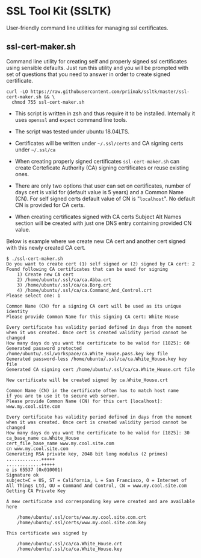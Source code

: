 SSL Tool Kit (SSLTK)
====================

User-friendly command line utilities for managing ssl certificates.

ssl-cert-maker.sh
-----------------

Command line utility for creating self and properly signed
ssl certificates using sensible defaults. Just run this utility
and you will be prompted with set of questions that you need to answer
in order to create signed certificate. 

```
curl -LO https://raw.githubusercontent.com/priimak/ssltk/master/ssl-cert-maker.sh && \
  chmod 755 ssl-cert-maker.sh
``` 

* This script is written in zsh and thus require it to be installed.
Internally it uses `openssl` and `expect` command line tools.

* The script was tested under ubuntu 18.04LTS.

* Certificates will be written under `~/.ssl/certs` and CA signing certs
under `~/.ssl/ca`
 
* When creating properly signed certificates `ssl-cert-maker.sh` can 
create Certeficate Authority (CA) signing certificates or reuse 
existing ones.

* There are only two options that user can set on certificates, number of
days cert is valid for (default value is 5 years) and a Common Name (CN).
For self signed certs default value of CN is "`localhost`". No default CN
is provided for CA certs.

* When creating certificates signed with CA certs Subject Alt Names section
will be created with just one DNS entry containing provided CN value.

Below is example where we create new CA cert and another cert signed with this
newly created CA cert.

```
$ ./ssl-cert-maker.sh
Do you want to create cert (1) self signed or (2) signed by CA cert: 2
Found following CA certificates that can be used for signing
	1) Create new CA cert
	2) /home/ubuntu/.ssl/ca/ca.Abba.crt
	3) /home/ubuntu/.ssl/ca/ca.Borg.crt
	4) /home/ubuntu/.ssl/ca/ca.Command_And_Control.crt
Please select one: 1

Common Name (CN) for a signing CA cert will be used as its unique identity
Please provide Common Name for this signing CA cert: White House 

Every certificate has validity period defined in days from the moment
when it was created. Once cert is created validity period cannot be changed
How many days do you want the certificate to be valid for [1825]: 60 
Generated password protected /home/ubuntu/.ssl/workspace/ca.White_House.pass.key key file
Generated password-less /home/ubuntu/.ssl/ca/ca.White_House.key key file
Generated CA signing cert /home/ubuntu/.ssl/ca/ca.White_House.crt file

New certificate will be created signed by ca.White_House.crt

Common Name (CN) in the certificate often has to match host name
if you are to use it to secure web server.
Please provide Common Name (CN) for this cert [localhost]: www.my.cool.site.com

Every certificate has validity period defined in days from the moment
when it was created. Once cert is created validity period cannot be changed
How many days do you want the certificate to be valid for [1825]: 30
ca_base_name ca.White_House
cert_file_base_name www.my.cool.site.com
cn www.my.cool.site.com
Generating RSA private key, 2048 bit long modulus (2 primes)
.............+++++
.............+++++
e is 65537 (0x010001)
Signature ok
subject=C = US, ST = California, L = San Francisco, O = Internet of All Things Ltd, OU = Command And Control, CN = www.my.cool.site.com
Getting CA Private Key

A new certificate and corresponding key were created and are available here

	/home/ubuntu/.ssl/certs/www.my.cool.site.com.crt
	/home/ubuntu/.ssl/certs/www.my.cool.site.com.key

This certificate was signed by

	/home/ubuntu/.ssl/ca/ca.White_House.crt
	/home/ubuntu/.ssl/ca/ca.White_House.key
```
